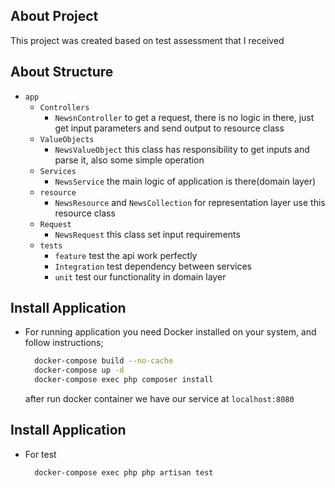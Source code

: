 ## About Project

This project was created based on test assessment that I received
## About Structure

- `app`
    - `Controllers`
        - `NewsnController` to get a request, there is no logic in there, just get input parameters and send output to resource class
    - `ValueObjects`
        - `NewsValueObject` this class has responsibility to get inputs and parse it, also some simple
          operation
    - `Services`
        - `NewsService` the main logic of application is there(domain layer)
    - `resource`
        - `NewsResource` and `NewsCollection` for representation layer use this resource class
    - `Request`
        - `NewsRequest` this class set input requirements
    - `tests`
        - `feature` test the api work perfectly
        - `Integration` test dependency between services
        - `unit` test our functionality in domain layer

## Install Application
- For running application you need Docker installed on your system, and follow instructions;
  ```bash
    docker-compose build --no-cache
    docker-compose up -d
    docker-compose exec php composer install
  ```
  after run docker container we have our service at `localhost:8080`

## Install Application
- For test 
  ```bash
    docker-compose exec php php artisan test
  ```